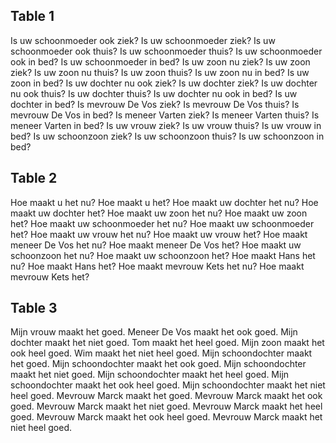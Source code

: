 ## Table 1

Is uw schoonmoeder ook ziek?
Is uw schoonmoeder ziek?
Is uw schoonmoeder ook thuis?
Is uw schoonmoeder thuis?
Is uw schoonmoeder ook in bed?
Is uw schoonmoeder in bed?
Is uw zoon nu ziek?
Is uw zoon ziek?
Is uw zoon nu thuis?
Is uw zoon thuis?
Is uw zoon nu in bed?
Is uw zoon in bed?
Is uw dochter nu ook ziek?
Is uw dochter ziek?
Is uw dochter nu ook thuis?
Is uw dochter thuis?
Is uw dochter nu ook in bed?
Is uw dochter in bed?
Is mevrouw De Vos ziek?
Is mevrouw De Vos thuis?
Is mevrouw De Vos in bed?
Is meneer Varten ziek?
Is meneer Varten thuis?
Is meneer Varten in bed?
Is uw vrouw ziek?
Is uw vrouw thuis?
Is uw vrouw in bed?
Is uw schoonzoon ziek?
Is uw schoonzoon thuis?
Is uw schoonzoon in bed?

## Table 2

Hoe maakt u het nu?
Hoe maakt u het?
Hoe maakt uw dochter het nu?
Hoe maakt uw dochter het?
Hoe maakt uw zoon het nu?
Hoe maakt uw zoon het?
Hoe maakt uw schoonmoeder het nu?
Hoe maakt uw schoonmoeder het?
Hoe maakt uw vrouw het nu?
Hoe maakt uw vrouw het?
Hoe maakt meneer De Vos het nu?
Hoe maakt meneer De Vos het?
Hoe maakt uw schoonzoon het nu?
Hoe maakt uw schoonzoon het?
Hoe maakt Hans het nu?
Hoe maakt Hans het?
Hoe maakt mevrouw Kets het nu?
Hoe maakt mevrouw Kets het?

## Table 3

Mijn vrouw maakt het goed.
Meneer De Vos maakt het ook goed.
Mijn dochter maakt het niet goed.
Tom maakt het heel goed.
Mijn zoon maakt het ook heel goed.
Wim maakt het niet heel goed.
Mijn schoondochter maakt het goed.
Mijn schoondochter maakt het ook goed.
Mijn schoondochter maakt het niet goed.
Mijn schoondochter maakt het heel goed.
Mijn schoondochter maakt het ook heel goed.
Mijn schoondochter maakt het niet heel goed.
Mevrouw Marck maakt het goed.
Mevrouw Marck maakt het ook goed.
Mevrouw Marck maakt het niet goed.
Mevrouw Marck maakt het heel goed.
Mevrouw Marck maakt het ook heel goed.
Mevrouw Marck maakt het niet heel goed.
